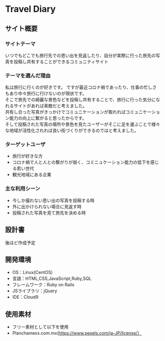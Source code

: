 # Travel Diary

## サイト概要

### サイトテーマ
いつでもどこでも旅行先での思い出を見返したり、自分が実際に行った旅先の写真を投稿し共有することができるコミュニティサイト

### テーマを選んだ理由
私は旅行に行くのが好きです。
ですが最近コロナ禍であったり、仕事の忙しさもあり中々旅行に行けないのが現状です。</br>
そこで旅先での綺麗な景色などを投稿し共有することで、旅行に行った気分になれるサイトがあれば素敵だと考えました。</br>
共有し合った写真がきっかけでコミュニケーションが取れればコミュニケーション能力の向上に繋がると思ったからです。</br>
そして投稿された写真の場所や景色を見たユーザーがそこに足を運ぶことで様々な地域が活性化されれば良い街づくりができるのではと考えました。

### ターゲットユーザ
- 旅行が好きな方
- コロナ禍で人と人との繋がりが弱く、コミニュケーション能力の低下を感じる若い世代
- 観光地域にある企業

### 主な利用シーン
- 今しか撮れない思い出の写真を投稿する時
- 外に出かけられない場合に見返す時
- 投稿された写真を見て旅先を決める時

## 設計書
後ほど作成予定

## 開発環境
- OS：Linux(CentOS)
- 言語：HTML,CSS,JavaScript,Ruby,SQL
- フレームワーク：Ruby on Rails
- JSライブラリ：jQuery
- IDE：Cloud9

## 使用素材
- フリー素材として以下を使用
- Planchamexx.com.mx(https://www.pexels.com/ja-JP/license/）